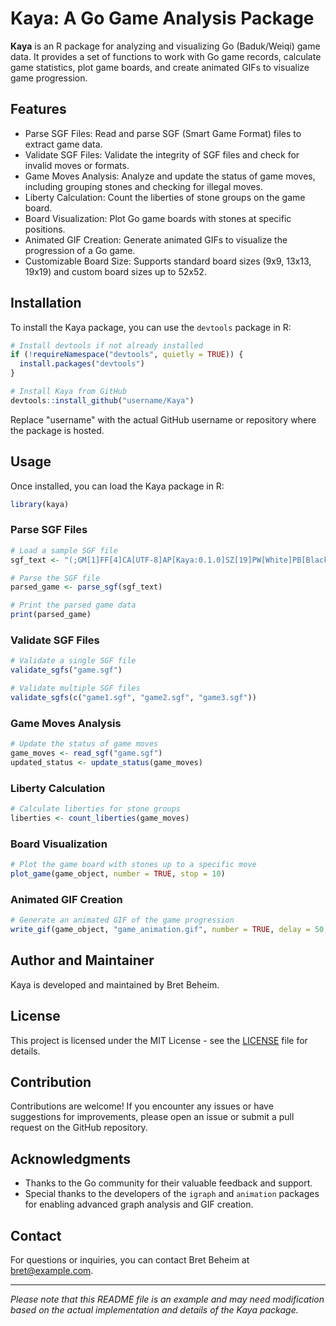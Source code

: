 
# Kaya: A Go Game Analysis Package

**Kaya** is an R package for analyzing and visualizing Go (Baduk/Weiqi) game data. It provides a set of functions to work with Go game records, calculate game statistics, plot game boards, and create animated GIFs to visualize game progression.

## Features

- Parse SGF Files: Read and parse SGF (Smart Game Format) files to extract game data.
- Validate SGF Files: Validate the integrity of SGF files and check for invalid moves or formats.
- Game Moves Analysis: Analyze and update the status of game moves, including grouping stones and checking for illegal moves.
- Liberty Calculation: Count the liberties of stone groups on the game board.
- Board Visualization: Plot Go game boards with stones at specific positions.
- Animated GIF Creation: Generate animated GIFs to visualize the progression of a Go game.
- Customizable Board Size: Supports standard board sizes (9x9, 13x13, 19x19) and custom board sizes up to 52x52.

## Installation

To install the Kaya package, you can use the `devtools` package in R:

```R
# Install devtools if not already installed
if (!requireNamespace("devtools", quietly = TRUE)) {
  install.packages("devtools")
}

# Install Kaya from GitHub
devtools::install_github("username/Kaya")
```

Replace "username" with the actual GitHub username or repository where the package is hosted.

## Usage

Once installed, you can load the Kaya package in R:

```R
library(kaya)
```

### Parse SGF Files

```R
# Load a sample SGF file
sgf_text <- "(;GM[1]FF[4]CA[UTF-8]AP[Kaya:0.1.0]SZ[19]PW[White]PB[Black];B[dd];W[dp];B[pd];W[qd];B[pp])"

# Parse the SGF file
parsed_game <- parse_sgf(sgf_text)

# Print the parsed game data
print(parsed_game)
```

### Validate SGF Files

```R
# Validate a single SGF file
validate_sgfs("game.sgf")

# Validate multiple SGF files
validate_sgfs(c("game1.sgf", "game2.sgf", "game3.sgf"))
```

### Game Moves Analysis

```R
# Update the status of game moves
game_moves <- read_sgf("game.sgf")
updated_status <- update_status(game_moves)
```

### Liberty Calculation

```R
# Calculate liberties for stone groups
liberties <- count_liberties(game_moves)
```

### Board Visualization

```R
# Plot the game board with stones up to a specific move
plot_game(game_object, number = TRUE, stop = 10)
```

### Animated GIF Creation

```R
# Generate an animated GIF of the game progression
write_gif(game_object, "game_animation.gif", number = TRUE, delay = 50, n_loops = 0, start = 1, stop = 10)
```

## Author and Maintainer

Kaya is developed and maintained by Bret Beheim.

## License

This project is licensed under the MIT License - see the [LICENSE](LICENSE) file for details.

## Contribution

Contributions are welcome! If you encounter any issues or have suggestions for improvements, please open an issue or submit a pull request on the GitHub repository.

## Acknowledgments

- Thanks to the Go community for their valuable feedback and support.
- Special thanks to the developers of the `igraph` and `animation` packages for enabling advanced graph analysis and GIF creation.

## Contact

For questions or inquiries, you can contact Bret Beheim at bret@example.com.

---

*Please note that this README file is an example and may need modification based on the actual implementation and details of the Kaya package.*